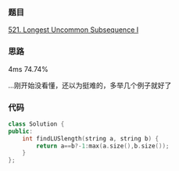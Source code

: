 ### 题目
[521. Longest Uncommon Subsequence I ](https://leetcode-cn.com/problems/longest-uncommon-subsequence-i/submissions/)
### 思路
4ms 74.74%

...刚开始没看懂，还以为挺难的，多举几个例子就好了
### 代码
```c++
class Solution {
public:
    int findLUSlength(string a, string b) {
        return a==b?-1:max(a.size(),b.size());
    }
};
```
